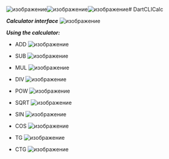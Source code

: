 ![изображение](https://github.com/user-attachments/assets/1daeca10-6b2e-4ca4-950b-f226598c0ac8)![изображение](https://github.com/user-attachments/assets/e963400d-4078-4818-88e7-c279cfa014f2)![изображение](https://github.com/user-attachments/assets/3f512973-aca6-428c-8d74-391fd1c7ecbb)﻿# DartCLICalc

__*Calculator interface*__
![изображение](https://github.com/user-attachments/assets/926770b5-4855-432f-8811-b02f3e3d02c5)

__*Using the calculator:*__

* ADD
![изображение](https://github.com/user-attachments/assets/5689fe92-adb4-4ba6-8717-d20817606b11)

* SUB
![изображение](https://github.com/user-attachments/assets/03758cc7-74c9-4f43-a26b-44e953f2b450)

* MUL
![изображение](https://github.com/user-attachments/assets/0be50f7b-ca13-4d06-88e0-c34ed0a4ad4c)

* DIV
![изображение](https://github.com/user-attachments/assets/ee3c711e-cb2f-458e-9350-a35a8ec36eae)

* POW
![изображение](https://github.com/user-attachments/assets/f36aa8a0-ad5b-4f4e-a76e-d51903b15ed2)

* SQRT
![изображение](https://github.com/user-attachments/assets/04e93a69-a0f4-472e-b488-7792eb939358)

* SIN
![изображение](https://github.com/user-attachments/assets/e9fa4641-5f88-499b-8502-85ee5f5f955b)

* COS
![изображение](https://github.com/user-attachments/assets/28b29274-8627-4f98-bfb7-9fd5c8b60ced)

* TG
![изображение](https://github.com/user-attachments/assets/0282d762-37cb-408c-82de-36e9a576b24e)

* CTG
![изображение](https://github.com/user-attachments/assets/6a277569-4932-4549-ae34-1b60f5a819c6)






  

